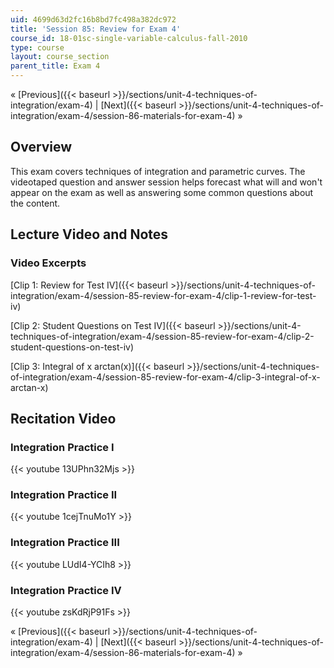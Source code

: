 ```yaml
---
uid: 4699d63d2fc16b8bd7fc498a382dc972
title: 'Session 85: Review for Exam 4'
course_id: 18-01sc-single-variable-calculus-fall-2010
type: course
layout: course_section
parent_title: Exam 4
---
```


« [Previous]({{< baseurl >}}/sections/unit-4-techniques-of-integration/exam-4) | [Next]({{< baseurl >}}/sections/unit-4-techniques-of-integration/exam-4/session-86-materials-for-exam-4) »

Overview
--------

This exam covers techniques of integration and parametric curves. The videotaped question and answer session helps forecast what will and won't appear on the exam as well as answering some common questions about the content.

Lecture Video and Notes
-----------------------

### Video Excerpts

[Clip 1: Review for Test IV]({{< baseurl >}}/sections/unit-4-techniques-of-integration/exam-4/session-85-review-for-exam-4/clip-1-review-for-test-iv)

[Clip 2: Student Questions on Test IV]({{< baseurl >}}/sections/unit-4-techniques-of-integration/exam-4/session-85-review-for-exam-4/clip-2-student-questions-on-test-iv)

[Clip 3: Integral of x arctan(x)]({{< baseurl >}}/sections/unit-4-techniques-of-integration/exam-4/session-85-review-for-exam-4/clip-3-integral-of-x-arctan-x)

Recitation Video
----------------

### Integration Practice I

{{< youtube 13UPhn32Mjs >}}

### Integration Practice II

{{< youtube 1cejTnuMo1Y >}}

### Integration Practice III

{{< youtube LUdI4-YCIh8 >}}

### Integration Practice IV

{{< youtube zsKdRjP91Fs >}}

« [Previous]({{< baseurl >}}/sections/unit-4-techniques-of-integration/exam-4) | [Next]({{< baseurl >}}/sections/unit-4-techniques-of-integration/exam-4/session-86-materials-for-exam-4) »